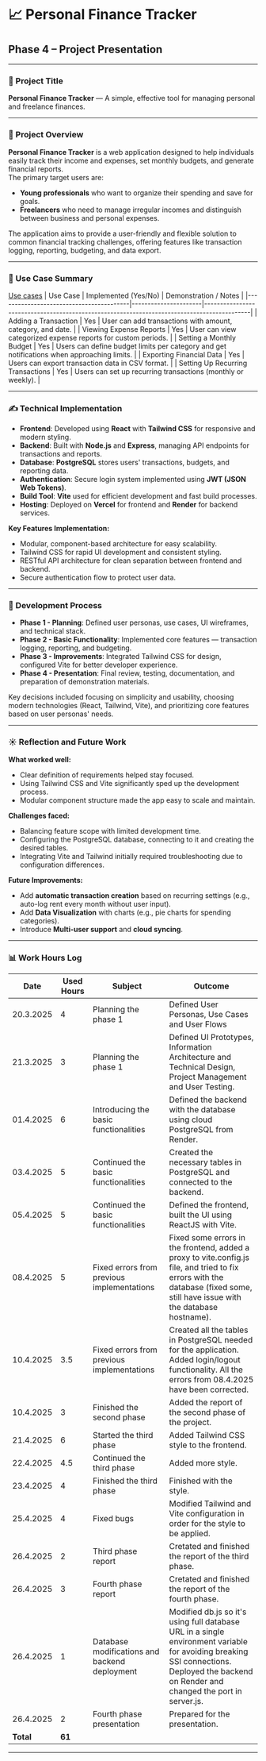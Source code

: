 # 📈 Personal Finance Tracker
## Phase 4 – Project Presentation

---

### 🎯 Project Title

**Personal Finance Tracker** — A simple, effective tool for managing personal and freelance finances.

---

### 📝 Project Overview

**Personal Finance Tracker** is a web application designed to help individuals easily track their income and expenses, set monthly budgets, and generate financial reports.  
The primary target users are:

- **Young professionals** who want to organize their spending and save for goals.
- **Freelancers** who need to manage irregular incomes and distinguish between business and personal expenses.

The application aims to provide a user-friendly and flexible solution to common financial tracking challenges, offering features like transaction logging, reporting, budgeting, and data export.

---

### 📌 Use Case Summary

[Use cases](https://github.com/danluchin1/Personal-Finance-Tracker/blob/main/1_Definition_and_Planning.md#2-use-cases-and-user-flows)
| Use Case                                | Implemented (Yes/No) | Demonstration / Notes |
|-----------------------------------------|----------------------|--------------------------------------------------------------------------------------------|
| Adding a Transaction                    | Yes                  | User can add transactions with amount, category, and date.                                 |
| Viewing Expense Reports                 | Yes                  | User can view categorized expense reports for custom periods.                              |
| Setting a Monthly Budget                | Yes                  | Users can define budget limits per category and get notifications when approaching limits. |
| Exporting Financial Data                | Yes                  | Users can export transaction data in CSV format.                                           |
| Setting Up Recurring Transactions       | Yes                  | Users can set up recurring transactions (monthly or weekly).                               |

---

### ✍️ Technical Implementation

- **Frontend**: Developed using **React** with **Tailwind CSS** for responsive and modern styling.
- **Backend**: Built with **Node.js** and **Express**, managing API endpoints for transactions and reports.
- **Database**: **PostgreSQL** stores users' transactions, budgets, and reporting data.
- **Authentication**: Secure login system implemented using **JWT (JSON Web Tokens)**.
- **Build Tool**: **Vite** used for efficient development and fast build processes.
- **Hosting**: Deployed on **Vercel** for frontend and **Render** for backend services.

**Key Features Implementation:**

- Modular, component-based architecture for easy scalability.
- Tailwind CSS for rapid UI development and consistent styling.
- RESTful API architecture for clean separation between frontend and backend.
- Secure authentication flow to protect user data.

---

### 🚂 Development Process

- **Phase 1 - Planning**: Defined user personas, use cases, UI wireframes, and technical stack.
- **Phase 2 - Basic Functionality**: Implemented core features — transaction logging, reporting, and budgeting.
- **Phase 3 - Improvements**: Integrated Tailwind CSS for design, configured Vite for better developer experience.
- **Phase 4 - Presentation**: Final review, testing, documentation, and preparation of demonstration materials.

Key decisions included focusing on simplicity and usability, choosing modern technologies (React, Tailwind, Vite), and prioritizing core features based on user personas' needs.

---

### ☀️ Reflection and Future Work

**What worked well:**

- Clear definition of requirements helped stay focused.
- Using Tailwind CSS and Vite significantly sped up the development process.
- Modular component structure made the app easy to scale and maintain.

**Challenges faced:**

- Balancing feature scope with limited development time.
- Configuring the PostgreSQL database, connecting to it and creating the desired tables.
- Integrating Vite and Tailwind initially required troubleshooting due to configuration differences.

**Future Improvements:**

- Add **automatic transaction creation** based on recurring settings (e.g., auto-log rent every month without user input).
- Add **Data Visualization** with charts (e.g., pie charts for spending categories).
- Introduce **Multi-user support** and **cloud syncing**.

---

### 📊 Work Hours Log

| Date       | Used Hours | Subject                                  | Outcome |
|------------|------------|------------------------------------------|---------|
| 20.3.2025  | 4        | Planning the phase 1                     | Defined User Personas, Use Cases and User Flows |
| 21.3.2025  | 3          | Planning the phase 1                     | Defined UI Prototypes, Information Architecture and Technical Design, Project Management and User Testing. |
| 01.4.2025  | 6          | Introducing the basic functionalities    | Defined the backend with the database using cloud PostgreSQL from Render. |
| 03.4.2025  | 5          | Continued the basic functionalities      | Created the necessary tables in PostgreSQL and connected to the backend. |
| 05.4.2025  | 5          | Continued the basic functionalities      | Defined the frontend, built the UI using ReactJS with Vite. |
| 08.4.2025  | 5          | Fixed errors from previous implementations | Fixed some errors in the frontend, added a proxy to vite.config.js file, and tried to fix errors with the database (fixed some, still have issue with the database hostname). |
| 10.4.2025  | 3.5          | Fixed errors from previous implementations | Created all the tables in PostgreSQL needed for the application. Added login/logout functionality. All the errors from 08.4.2025 have been corrected.  |
| 10.4.2025  | 3          | Finished the second phase | Added the report of the second phase of the project. |
| 21.4.2025  | 6          | Started the third phase | Added Tailwind CSS style to the frontend. |
| 22.4.2025  | 4.5        | Continued the third phase | Added more style. |
| 23.4.2025  | 4          | Finished the third phase | Finished with the style. |
| 25.4.2025  | 4          | Fixed bugs | Modified Tailwind and Vite configuration in order for the style to be applied. |
| 26.4.2025  | 2          | Third phase report | Cretated and finished the report of the third phase. |
| 26.4.2025  | 3          | Fourth phase report | Cretated and finished the report of the fourth phase. |
| 26.4.2025  | 1          | Database modifications and backend deployment | Modified db.js so it's using full database URL in a single environment variable for avoiding breaking SSl connections. Deployed the backend on Render and changed the port in server.js. |
| 26.4.2025  | 2          | Fourth phase presentation | Prepared for the presentation. |
| **Total**   | **61** | |

---